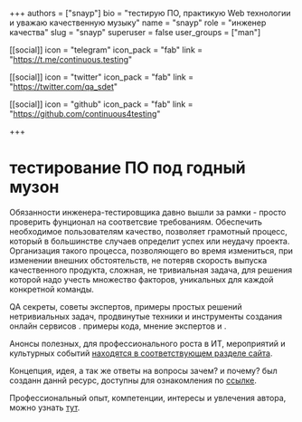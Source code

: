 +++
authors = ["snayp"]
bio = "тестирую ПО, практикую Web технологии и уважаю качественную музыку"
name = "snayp"
role = "инженер качества"
slug = "snayp"
superuser = false
user_groups = ["man"]

[[social]]
  icon = "telegram"
  icon_pack = "fab"
  link = "https://t.me/continuous.testing"

[[social]]
  icon = "twitter"
  icon_pack = "fab"
  link = "https://twitter.com/qa_sdet"

[[social]]
  icon = "github"
  icon_pack = "fab"
  link = "https://github.com/continuous4testing"

+++

# тестирование ПО под годный музон

Обязанности инженера-тестировщика давно вышли за рамки - просто проверить фунционал на соответсвие требованиям. Обеспечить необходимое пользователям качество, позволяет грамотный процесс, который в большинстве случаев определит успех или неудачу проекта. Организация такого процесса, позволяющего во время измениться, при изменении внешних обстоятельств, не потеряв скорость выпуска качественного продукта, сложная, не тривиальная задача, для решения которой надо учесть множество факторов, уникальных для каждой конкретной команды.

QA секреты, советы экспертов, примеры простых решений нетривиальных задач, продвинутые техники и инструменты создания онлайн сервисов .  примеры кода, мнение экспертов и .

Анонсы полезных, для профессионального роста в ИТ, мероприятий и культурных событий [находятся в соответствующем разделе сайта](/анонс/).

Концепция, идея, а так же ответы на вопросы зачем? и почему? был созданн даннй ресурс, доступны для ознакомления по [ссылке](/идея/).

Профессиональный опыт, компетенции, интересы и увлечения автора, можно узнать [тут](/автор/).
